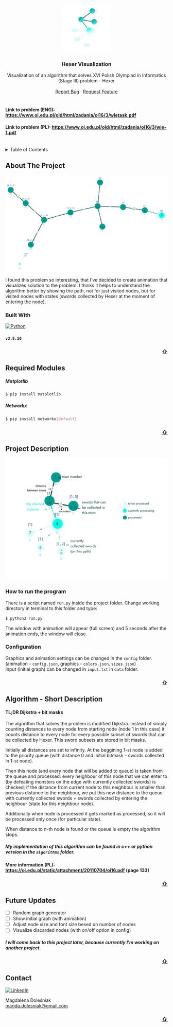 <div id="top"></div>

<!-- PROJECT LOGO -->
<div align="center">

  <a href="https://github.com/y3snt/Hexer-Visualization">
    <img src="images/logo.png" alt="Logo" width="150" height="150">
  </a>


 <h3 align="center">Hexer Visualization</h3>
  <p align="center">
    Visualization of an algorithm that solves XVI Polish Olympiad in Informatics (Stage III) problem - Hexer
    <br />
    <br />
    <a href="https://github.com/y3snt/Hexer-Visualization/issues">Report Bug</a>
    ·
    <a href="https://github.com/y3snt/Hexer-Visualization/issues">Request Feature</a>
  </p>
</div>

# 
#### Link to problem (ENG): https://www.oi.edu.pl/old/html/zadania/oi16/3/wietask.pdf
#### Link to problem (PL): https://www.oi.edu.pl/old/html/zadania/oi16/3/wie-1.pdf
<br />


<!-- TABLE OF CONTENTS -->
<details>
  <summary>Table of Contents</summary>
  <ol>
    <li><a href="#about-the-project">About The Project</a></li>
    <li><a href="#required-modules">Required Modules</a></li>
    <li><a href="#project-description">Project Description</a></li>
    <li><a href="#algorithm---short-description">Algorithm - Short Description</a></li>
    <li><a href="#future-updates">Future Updates</a></li>
    <li><a href="#contact">Contact</a></li>
  </ol>
</details>


## About The Project

![Screen Shot][screenshot]

I found this problem so interesting, that I've decided to create animation that visualizes solution to the problem. I thinks it helps to understand the algorithm better by showing the path, not for just visited nodes, but for visited nodes with states (swords collected by Hexer at the moment of entering the node).

### Built With

[![Python]][Python-url] 
#### `v3.8.10`

<h3 align="right"><a href="#top">⇧</a></h3>


## Required Modules 

##### Matplotlib
```sh
$ pip install matplotlib
```

##### Networkx
```sh
$ pip install networkx[default]
```

<h3 align="right"><a href="#top">⇧</a></h3>


## Project Description

![Graph Description][description]

### How to run the program
There is a script named `run.py` inside the project folder. Change working directory in terminal to this folder and type:

```sh
$ python3 run.py
```
The window with animation will appear (full screen) and 5 seconds after the animation ends, the window will close.

### Configuration
Graphics and animation settings can be changed in the `config` folder. (animation - `config.json`, graphics - `colors.json`, `sizes.json`)
<br />
Input (initial graph) can be changed in `input.txt` in `data` folder.

<h3 align="right"><a href="#top">⇧</a></h3>


## Algorithm - Short Description

#### TL;DR Dijkstra + bit masks

The algorithm that solves the problem is modified Dijkstra. Instead of simply counting distances to every node from starting node (node 1 in this case) it counts distance to every node for every possible subset of swords that can be collected by Hexer. This sword subsets are stored in bit masks.

Initially all distances are set to infinity.
At the beggining 1-st node is added to the priority queue (with distance 0 and initial bitmask - swords collected in 1-st node).

Then this node (and every node that will be added to queue) is taken from the queue and processed: every neighbour of this node that we can enter to (by defeating monsters on the edge with currently collected swords) is checked; if the distance from current node to this neighbour is smaller than previous distance to the neighbour, we put this new distance to the queue with currently collected swords + swords collected by entering the neighbour (state for this neighbour node).

Additionally when node is processed it gets marked as processed, so it will be processed only once (for particular state).

When distance to n-th node is found or the queue is empty the algorithm stops.

##### My implementation of this algorithm can be found in c++ or python version in the `algorithms` folder.

#### More information (PL): https://oi.edu.pl/static/attachment/20110704/oi16.pdf (page 133)

<h3 align="right"><a href="#top">⇧</a></h3>


## Future Updates

- [ ] Random graph generator
- [ ] Show initial graph (with animation)
- [ ] Adjust node size and font size besed on number of nodes
- [ ] Visualize discarded nodes (with on/off option in config)

##### I will come back to this project later, because currently I'm working on another project.

<h3 align="right"><a href="#top">⇧</a></h3>

<!-- CONTACT -->
## Contact

[![LinkedIn][linkedin-shield]][linkedin-url]

Magdalena Doleśniak
<br />
magda.dolesniak@gmail.com

<h3 align="right"><a href="#top">⇧</a></h3>


<!-- MARKDOWN LINKS & IMAGES -->
<!-- https://www.markdownguide.org/basic-syntax/#reference-style-links -->
[linkedin-shield]: https://img.shields.io/badge/LinkedIn-0077B5?style=for-the-badge&logo=linkedin&logoColor=white
[linkedin-url]: https://www.linkedin.com/in/magdalena-dole%C5%9Bniak/
[screenshot]: images/screenshot.png
[description]: images/graph_description.png
[Python]: https://img.shields.io/badge/python-3670A0?style=for-the-badge&logo=python&logoColor=ffdd54
[Python-url]: https://www.python.org/
